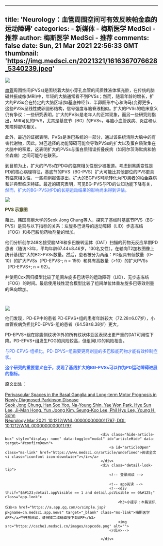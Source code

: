
---
title: 'Neurology：血管周围空间可有效反映帕金森的运动障碍'
categories: 
    - 新媒体
    - 梅斯医学 MedSci - 推荐
author: 梅斯医学 MedSci - 推荐
comments: false
date: Sun, 21 Mar 2021 22:56:33 GMT
thumbnail: 'https://img.medsci.cn/2021321/1616367076628_5340239.jpeg'
---

<div>   
<div class="shortcode-content" id="content">
                                                    <p></p><p><img class="wscnph" src="https://img.medsci.cn/2021321/1616367076628_5340239.jpeg" referrerpolicy="no-referrer"></p>
<p><a href="https://www.medsci.cn/guideline/list.do?q=%E8%A1%80%E7%AE%A1">血管</a>周围空间(PVSs)是围绕着大脑小穿孔血管的间质性液体填充腔，在传统的脑磁共振成像(MRI)中，年轻的大脑通常看不到PVSs；然而，随着年龄的增长，扩大的PVSs会在特定的大脑区域(如基底神经节、半卵圆形中心和海马)变得更多，这些PVSs呈线性或卵圆形结构，信号强度与脑脊液相似。扩大的PVSs的临床意义仍有争议：一些研究表明，扩大的PVSs是老年人的正常现象，而另一些研究则指出，MRI可见的PVS，尤其是基底节（BG）的PVSs，与脑小血管疾病、炎症和认知障碍密切相关。</p>
<p>此外，最近的证据表明，PVSs是淋巴系统的一部分，通过该系统清除大脑中的有害代谢物，因此，淋巴途径的功能障碍可能会导致PVSs的扩大以及蛋白质聚集在大脑中的积累，这表明扩大的PVSs与蛋白质错误折叠疾病（如阿尔茨海默病和帕金森病）之间可能存在联系。</p>
<p>到目前为止，扩大的PVSs在PD中的临床相关性很少被报道。考虑到黑质变性是PD的核心病理特征，基底节的PVS（BG-PVS）扩大可能比其他部位的PVS更具有临床相关性，一些病例报告提出，扩大的BGPVS可能转化为PD患者的帕金森病和非典型临床特征。最近的研究表明，可见BG-PVS与PD的认知功能下降有关，<span style="color: #3366ff;">然而，扩大的BG-PVS对PD的长期运动结果的影响尚未得到评估。</span></p>
<p><span style="color: #3366ff;"><img class="wscnph" src="https://img.medsci.cn/2021321/1616366938800_5340239.jpeg" referrerpolicy="no-referrer"></span></p>
<p><strong><span style="color: #333300;">PVS 示意图</span></strong></p>
<p>藉此，韩国高丽大学的Seok Jong Chung等人，探究了基线时基底节PVS（BG-PVS）是否与以下指标的关系：左旋多巴诱导的运动障碍（LID）步态冻结（FOG）和多巴胺能药物剂量的增加。</p>
<p>他们分析创尔248名接受脑MRI和多巴胺转运体（DAT）扫描的药物无反应早期PD患者（随访>3年，平均年龄67.44±8.46岁，130名女性）。在轴向T2加权图像上统计基线扩大的BG-PVSs数量。然后，患者被分为两组：PD组具有低数量（0-10）的扩大PVSs（PD-EPVS-; n = 156）和具有高数量（>10）的扩大PVSs（PD-EPVS+; n = 92）。</p>
<p>并使用Cox回归模型比较了组间左旋多巴诱导的运动障碍（LID）、无步态冻结（FOG）的时间。最后使用线性混合模型比较了组间单位体重左旋多巴等效剂量的纵向增加。</p>
<p> </p>
<p><img class="wscnph" src="https://img.medsci.cn/2021321/1616367059634_5340239.jpeg" referrerpolicy="no-referrer"></p>
<p>他们发现，PD-EP中的患者 PD-EPVS+组的患者年龄较大（72.28±6.07岁），小血管疾病负担比PD-EPVS-组的患者（64.58±8.38岁）更大。</p>
<p>PD-EPVS+组在除腹侧纹状体外的所有纹状体亚区表现出更严重的DAT可用性下降。PD-EPVS+组发生FOG的风险较高，但组间LID的风险相当。</p>
<p><span style="color: #3366ff;">与PD-EPVS-组相比，PD-EPVS+组需要更高剂量的多巴胺能药物才能有效控制症状。</span></p>
<p><span style="color: #3366ff;"><strong>这个研究的重要意义在于，发现了基线扩大的BG-PVSs可以作为PD运动障碍进展的指标。</strong></span></p>
<p>原文出处：<br><br><a href="https://n.neurology.org/content/early/2021/03/01/WNL.0000000000011797" target="_blank" rel="noopener">Perivascular Spaces in the Basal Ganglia and Long-term Motor Prognosis in Newly Diagnosed Parkinson Disease</a><br><a href="https://n.neurology.org/content/early/2021/03/01/WNL.0000000000011797" target="_blank" rel="noopener">Seok Jong Chung, Han Soo Yoo, Na-Young Shin, Yae Won Park, Hye Sun Lee, Ji-Man Hong, Yun Joong Kim, Seung-Koo Lee, Phil Hyu Lee, Young H. Sohn</a><br><a href="https://n.neurology.org/content/early/2021/03/01/WNL.0000000000011797" target="_blank" rel="noopener">Neurology Mar 2021, 10.1212/WNL.0000000000011797; DOI: 10.1212/WNL.0000000000011797</a></p><p></p>
                                                    <!--<strong th:if="$&#123;detail.copyright=='原创'&#125;">本文系梅斯医学（MedSci）原创编译整理，转载需授权！</strong>-->
                                                </div>

                                                <div class="hide-article-box" style="display: none" data-toggle="modal" id="articleHide" data-target="#confirmDown">
                                                    <a id="articleOpen" class="ms-link" href="https://www.medsci.cn/article/undefined">阅读全文 <i class="iconfont icon-downtwier"></i></a>
                                                </div>
                                                <div class="detail-look-tip">
                                                    <!-- 登录阅读 -->
                                                    
                                                    <!-- app阅读 -->
                                                    <!--<div th:if="$&#123;detail.appVisible == 1 and detail.pcVisible == 0&#125;" class="app-look">
                                                        <h3>小提示：本篇资讯仅在<a href="https://a.app.qq.com/o/simple.jsp?pkgname=cn.medsci.app.news" target="_blank" class="ms-link">梅斯医学APP</a>中开放阅读，请扫描二维码直接下载APP</h3>
                                                        <img src="https://cache1.medsci.cn/images/appcode.png" alt="">
                                                    </div>-->
                                                    
                                                </div>

                                              
</div>
            